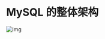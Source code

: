 # MySQL 的整体架构



![img](https://chenqwwq-img.oss-cn-beijing.aliyuncs.com/img/0d2070e8f84c4801adbfa03bda1f98d9.png)

